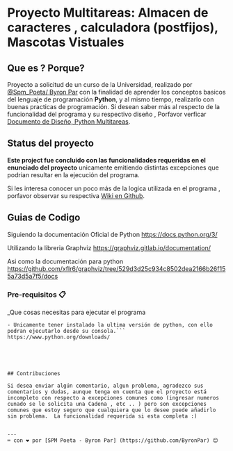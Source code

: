 # Proyecto Multitareas: Almacen de caracteres , calculadora (postfijos), Mascotas Vistuales

## Que es ? Porque?

Proyecto a solicitud de un curso de la Universidad, realizado por [@Spm_Poeta/ Byron Par](https://twitter.com/Spm_Poeta) con la finalidad de aprender los conceptos basicos del lenguaje de programación **Python**, y al mismo tiempo, realizarlo con buenas practicas de programación. Si desean saber más al respecto de la funcionalidad del programa y su respectivo diseño , Porfavor verficar  [Documento de Diseño, Python Multitareas](https://github.com/jorgevgut/airquality-mx/wiki/High-level-System-Design).

## Status del proyecto
**Este project fue concluido con las funcionalidades requeridas en el enunciado del proyecto** unicamente emitiendo distintas excepciones que podrian resultar en la ejecución del programa.

Si les interesa conocer un poco más de la logica utilizada en el programa , porfavor observar su respectiva [Wiki en Github](https://github.com/jorgevgut/airquality-mx/wiki).



## Guias de Codigo
Siguiendo la documentación Oficial de Python
https://docs.python.org/3/

Utilizando la libreria Graphviz
https://graphviz.gitlab.io/documentation/

Asi como la documentación para python
https://github.com/xflr6/graphviz/tree/529d3d25c934c8502dea2166b26f155a73d5a7f5/docs



### Pre-requisitos 📋

_Que cosas necesitas para ejecutar el programa

```
- Unicamente tener instalado la ultima versión de python, con ello podran ejecutarlo desde su consola.```
https://www.python.org/downloads/





## Contribuciones

Si desea enviar algún comentario, algun problema, agradezco sus comentarios y dudas, aunque tenga en cuenta que el proyecto está incompleto con respecto a excepciones comunes como (ingresar numeros cunado se le solicita una Cadena , etc .. ) pero son excepciones comunes que estoy seguro que cualquiera que lo desee puede añadirlo sin problema.  La funcionalidad requerida si esta completa :)


---
⌨️ con ❤️ por [SPM Poeta - Byron Par] (https://github.com/ByronPar) 😊
